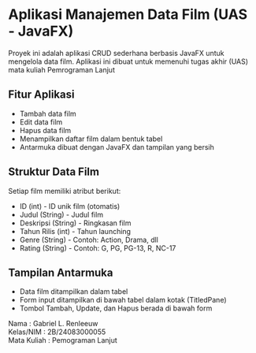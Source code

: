 # Aplikasi Manajemen Data Film (UAS - JavaFX)

Proyek ini adalah aplikasi CRUD sederhana berbasis JavaFX untuk mengelola data film. Aplikasi ini dibuat untuk memenuhi tugas akhir (UAS) mata kuliah Pemrograman Lanjut

## Fitur Aplikasi

- Tambah data film
- Edit data film
- Hapus data film
- Menampilkan daftar film dalam bentuk tabel
- Antarmuka dibuat dengan JavaFX dan tampilan yang bersih

## Struktur Data Film

Setiap film memiliki atribut berikut:

- ID (int) - ID unik film (otomatis)
- Judul (String) - Judul film
- Deskripsi (String) - Ringkasan film
- Tahun Rilis (int) - Tahun launching
- Genre (String) - Contoh: Action, Drama, dll
- Rating (String) - Contoh: G, PG, PG-13, R, NC-17

## Tampilan Antarmuka

- Data film ditampilkan dalam tabel
- Form input ditampilkan di bawah tabel dalam kotak (TitledPane)
- Tombol Tambah, Update, dan Hapus berada di bawah form



Nama         : Gabriel L. Renleeuw  
Kelas/NIM    : 2B/24083000055  
Mata Kuliah  : Pemograman Lanjut  


